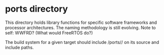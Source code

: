 # ports directory
This directory holds library functions for specific software frameworks and
processor architectures.  The naming methodology is still evolving.  Note to
self: WWFRD?  (What would FreeRTOS do?)

The build system for a given target should include /ports/<target>/ on its
source and include paths.
